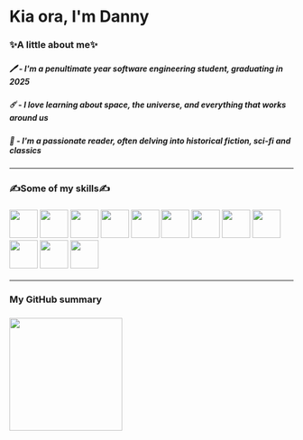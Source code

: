 # Kia ora, I'm Danny

<h3>✨A little about me✨<h3/>

<h5>🖊️ - I'm a penultimate year software engineering student, graduating in 2025<h5/> 
<h5>☄️ - I love learning about space, the universe, and everything that works around us<h5/>
<h5>📖 - I'm a passionate reader, often delving into historical fiction, sci-fi and classics<h5/>
<hr/>

<h3>✍️Some of my skills✍️<h3/>

  <img width=50px src="https://cdn.jsdelivr.net/gh/devicons/devicon/icons/java/java-original.svg"/>
  <img width=50px src="https://cdn.jsdelivr.net/gh/devicons/devicon@latest/icons/react/react-original.svg" />
  <img width=50px src="https://cdn.jsdelivr.net/gh/devicons/devicon@latest/icons/typescript/typescript-original.svg" /> 
  <img width=50px src="https://cdn.jsdelivr.net/gh/devicons/devicon@latest/icons/javascript/javascript-original.svg" />
  <img width=50px src="https://cdn.jsdelivr.net/gh/devicons/devicon@latest/icons/css3/css3-original.svg" />
  <img width=50px src="https://cdn.jsdelivr.net/gh/devicons/devicon@latest/icons/c/c-original.svg" />
  <img width=50px src="https://cdn.jsdelivr.net/gh/devicons/devicon@latest/icons/csharp/csharp-original.svg" />
  <img width=50px src="https://cdn.jsdelivr.net/gh/devicons/devicon@latest/icons/python/python-original.svg" />
  <img width=50px src="https://cdn.jsdelivr.net/gh/devicons/devicon@latest/icons/cypressio/cypressio-original.svg" />
  <img width=50px src="https://cdn.jsdelivr.net/gh/devicons/devicon@latest/icons/docker/docker-original.svg" />
  <img width=50px src="https://cdn.jsdelivr.net/gh/devicons/devicon@latest/icons/googlecloud/googlecloud-original.svg" />
  <img width=50px src="https://cdn.jsdelivr.net/gh/devicons/devicon@latest/icons/blender/blender-original.svg" />
  <hr/>

<h3>My GitHub summary<h3/>
  <img src="https://github-readme-stats.vercel.app/api/top-langs/?username=danvsn5&layout=compact&theme=midnight-purple" height="200">
